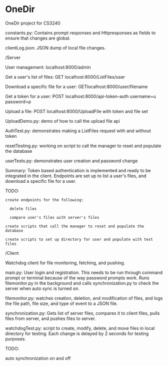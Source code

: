 OneDir
======

OneDir project for CS3240

  constants.py: Contains prompt responses and Httpresponses as fields to ensure that changes are global.
  
  clientLog.json: JSON dump of local file changes.

/Server

  User management: localhost:8000/admin
  
  Get a user's list of files: GET localhost:8000/ListFiles/user
  
  Download a specific file for a user: GETlocalhost:8000/user/filename
  
  Get a token for a user:  POST localhost:8000/api-token-auth username=u password=p
  
  Upload a file: POST localhost:8000/UploadFile with token and file set
  
  UploadDemo.py:  demo of how to call the upload file api
  
  AuthTest.py: demonstrates making a ListFiles request with and without token

  resetTesting.py: working on script to call the manager to reset and populate the database

  userTests.py: demonstrates user creation and password change
  
  Summary:  Token based authentication is implemented and ready to be integrated in the client.  Endpoints are set up to list a user's files, and download a specific file for a user.
  
  TODO: 
  
    create endpoints for the following:
    
      delete files
      
      compare user's files with server's files
      
    create scripts that call the manager to reset and populate the database
    
    create scripts to set up directory for user and populate with test files
    
      
  
/Client

  Watchdog client for file monitoring, fetching, and pushing.

  main.py: User login and registration. This needs to be run through command prompt or terminal because of the way password prompts work. Runs filemonitor.py in the background and calls synchronization.py to check the server when auto sync is turned on.

  filemonitor.py: watches creation, deletion, and modification of files, and logs the file path, file size, and type of event to a JSON file.
  
  synchronization.py: Gets list of server files, compares it to client files, pulls files from server, and pushes files to server.

  watchdogTest.py: script to create, modify, delete, and move files in local directory for testing. Each change is delayed by 2 seconds for testing purposes.

  TODO:

   auto synchronization on and off
    
